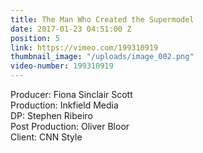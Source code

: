 ```yaml
---
title: The Man Who Created the Supermodel
date: 2017-01-23 04:51:00 Z
position: 5
link: https://vimeo.com/199310919
thumbnail_image: "/uploads/image_002.png"
video-number: 199310919
---
```


Producer: Fiona Sinclair Scott<br>
Production: Inkfield Media<br>
DP: Stephen Ribeiro<br>
Post Production: Oliver Bloor<br>
Client: CNN Style<br>